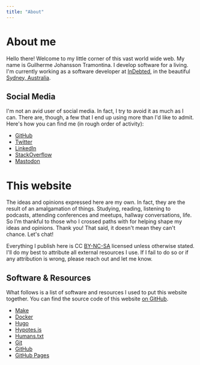 ```yaml
---
title: "About"
---
```


# About me

Hello there! Welcome to my little corner of this vast world wide web. My name is <span lang="pt-BR">Guilherme Johansson Tramontina</span>. I develop software for a living. I'm currently working as a software developer at [InDebted](https://indebted.co), in the beautiful [Sydney, Australia](https://en.wikipedia.org/wiki/Sydney).

## Social Media

I'm not an avid user of social media. In fact, I try to avoid it as much as I can. There are, though, a few that I end up using more than I'd like to admit. Here's how you can find me (in rough order of activity):

- [GitHub](https://github.com/gtramontina)
- [Twitter](https://twitter.com/@gtramontina)
- [LinkedIn](https://linkedin.com/in/gtramontina)
- [StackOverflow](https://stackoverflow.com/users/3130625/gtramontina)
- [Mastodon](https://mastodon.social/@gtramontina)

# This website

The ideas and opinions expressed here are my own. In fact, they are the result of an amalgamation of things. Studying, reading, listening to podcasts, attending conferences and meetups, hallway conversations, life. So I’m thankful to those who I crossed paths with for helping shape my ideas and opinions. Thank you! That said, it doesn't mean they can't chance. Let's chat!

Everything I publish here is CC [BY-NC-SA](https://creativecommons.org/licenses/by-nc-sa/4.0/legalcode) licensed unless otherwise stated. I'll do my best to attribute all external resources I use. If I fail to do so or if any attribution is wrong, please reach out and let me know.

## Software & Resources

What follows is a list of software and resources I used to put this website together. You can find the source code of this website [on GitHub](https://github.com/gtramontina/gtramontina.github.io/).

- [Make](https://www.gnu.org/software/make/)
- [Docker](https://docker.com)
- [Hugo](https://gohugo.io/)
- [Hypotes.is](https://hypothes.is/)
- [Humans.txt](http://humanstxt.org/)
- [Git](https://git-scm.com/)
- [GitHub](https://github.com/)
- [GitHub Pages](https://pages.github.com/)
